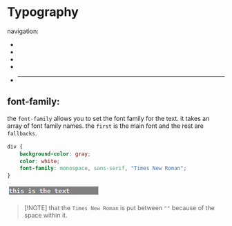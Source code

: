 <!-- @format -->

# Typography

navigation:

-
-
-
-
- ***

## font-family:

the `font-family` allows you to set the font family for the text. it takes an array of font family names. the `first` is the main font and the rest are `fallbacks`.

```css
div {
	background-color: gray;
	color: white;
	font-family: monospace, sans-serif, "Times New Roman";
}
```

![FontFamily](Images/FontFamily.png)

> [!NOTE] that the `Times New Roman` is put between `""` because of the space within it.
